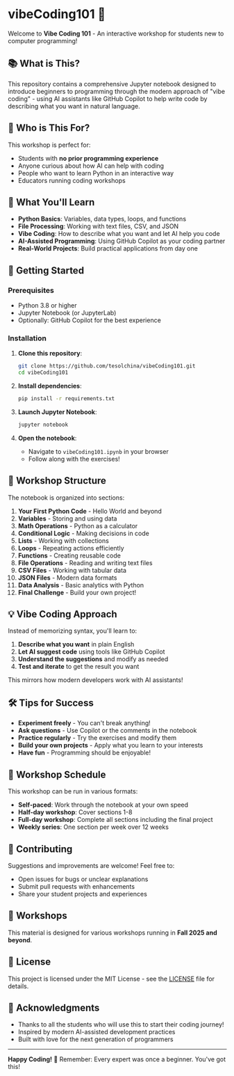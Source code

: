 # vibeCoding101 🚀

Welcome to **Vibe Coding 101** - An interactive workshop for students new to computer programming!

## 📚 What is This?

This repository contains a comprehensive Jupyter notebook designed to introduce beginners to programming through the modern approach of "vibe coding" - using AI assistants like GitHub Copilot to help write code by describing what you want in natural language.

## 🎯 Who is This For?

This workshop is perfect for:
- Students with **no prior programming experience**
- Anyone curious about how AI can help with coding
- People who want to learn Python in an interactive way
- Educators running coding workshops

## 🌟 What You'll Learn

- **Python Basics**: Variables, data types, loops, and functions
- **File Processing**: Working with text files, CSV, and JSON
- **Vibe Coding**: How to describe what you want and let AI help you code
- **AI-Assisted Programming**: Using GitHub Copilot as your coding partner
- **Real-World Projects**: Build practical applications from day one

## 🚀 Getting Started

### Prerequisites

- Python 3.8 or higher
- Jupyter Notebook (or JupyterLab)
- Optionally: GitHub Copilot for the best experience

### Installation

1. **Clone this repository**:
   ```bash
   git clone https://github.com/tesolchina/vibeCoding101.git
   cd vibeCoding101
   ```

2. **Install dependencies**:
   ```bash
   pip install -r requirements.txt
   ```

3. **Launch Jupyter Notebook**:
   ```bash
   jupyter notebook
   ```

4. **Open the notebook**:
   - Navigate to `vibeCoding101.ipynb` in your browser
   - Follow along with the exercises!

## 📖 Workshop Structure

The notebook is organized into sections:

1. **Your First Python Code** - Hello World and beyond
2. **Variables** - Storing and using data
3. **Math Operations** - Python as a calculator
4. **Conditional Logic** - Making decisions in code
5. **Lists** - Working with collections
6. **Loops** - Repeating actions efficiently
7. **Functions** - Creating reusable code
8. **File Operations** - Reading and writing text files
9. **CSV Files** - Working with tabular data
10. **JSON Files** - Modern data formats
11. **Data Analysis** - Basic analytics with Python
12. **Final Challenge** - Build your own project!

## 💡 Vibe Coding Approach

Instead of memorizing syntax, you'll learn to:

1. **Describe what you want** in plain English
2. **Let AI suggest code** using tools like GitHub Copilot
3. **Understand the suggestions** and modify as needed
4. **Test and iterate** to get the result you want

This mirrors how modern developers work with AI assistants!

## 🛠️ Tips for Success

- **Experiment freely** - You can't break anything!
- **Ask questions** - Use Copilot or the comments in the notebook
- **Practice regularly** - Try the exercises and modify them
- **Build your own projects** - Apply what you learn to your interests
- **Have fun** - Programming should be enjoyable!

## 📝 Workshop Schedule

This workshop can be run in various formats:

- **Self-paced**: Work through the notebook at your own speed
- **Half-day workshop**: Cover sections 1-8
- **Full-day workshop**: Complete all sections including the final project
- **Weekly series**: One section per week over 12 weeks

## 🤝 Contributing

Suggestions and improvements are welcome! Feel free to:
- Open issues for bugs or unclear explanations
- Submit pull requests with enhancements
- Share your student projects and experiences

## 📅 Workshops

This material is designed for various workshops running in **Fall 2025 and beyond**.

## 📄 License

This project is licensed under the MIT License - see the [LICENSE](LICENSE) file for details.

## 🙏 Acknowledgments

- Thanks to all the students who will use this to start their coding journey!
- Inspired by modern AI-assisted development practices
- Built with love for the next generation of programmers

---

**Happy Coding!** 🎉 Remember: Every expert was once a beginner. You've got this!
